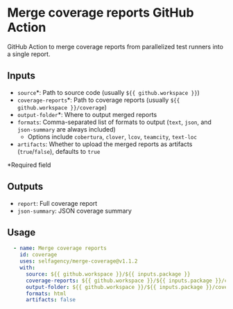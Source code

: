 # Merge coverage reports GitHub Action

GitHub Action to merge coverage reports from parallelized test runners into a single report. 

## Inputs

- `source`*: Path to source code (usually `${{ github.workspace }}`)
- `coverage-reports`*: Path to coverage reports (usually `${{ github.workspace }}/coverage`)
- `output-folder`*: Where to output merged reports
- `formats`: Comma-separated list of formats to output (`text`, `json`, and `json-summary` are always included)
  - Options include `cobertura`, `clover`, `lcov`, `teamcity`, `text-loc`
- `artifacts`: Whether to upload the merged reports as artifacts (`true`/`false`), defaults to `true`

*Required field

## Outputs

- `report`: Full coverage report
- `json-summary`: JSON coverage summary

## Usage

```yaml
  - name: Merge coverage reports
    id: coverage
    uses: selfagency/merge-coverage@v1.1.2
    with:
      source: ${{ github.workspace }}/${{ inputs.package }}
      coverage-reports: ${{ github.workspace }}/${{ inputs.package }}/coverage
      output-folder: ${{ github.workspace }}/${{ inputs.package }}/coverage-reports
      formats: html
      artifacts: false
```